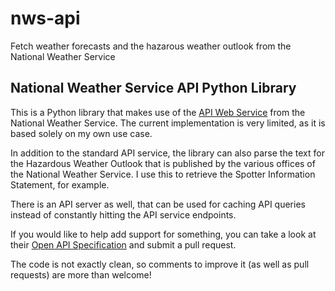 # nws-api
Fetch weather forecasts and the hazarous weather outlook from the National Weather Service

## National Weather Service API Python Library
This is a Python library that makes use of the [API Web Service](https://www.weather.gov/documentation/services-web-api) from the National Weather Service. The current implementation is very limited, as it is based solely on my own use case.

In addition to the standard API service, the library can also parse the text for the Hazardous Weather Outlook that is published by the various offices of the National Weather Service. I use this to retrieve the Spotter Information Statement, for example.

There is an API server as well, that can be used for caching API queries instead of constantly hitting the API service endpoints.

If you would like to help add support for something, you can take a look at their [Open API Specification](https://api.weather.gov/openapi.json) and submit a pull request.

The code is not exactly clean, so comments to improve it (as well as pull requests) are more than welcome!
